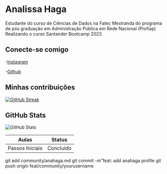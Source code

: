 # Analissa Haga

Estudante do curso de Ciências de Dados na Fatec
Mestranda do programa de pós graduação em Administração Pública em Rede Nacional (Profiap)
Realizando o curso Santander Bootcamp 2023
## Conecte-se comigo
-[Instagram](https://www.instagram.com/lissahaga/)

-[Github](https://github.com/analissahaga)

## Minhas contribuições
[![GitHub Streak](https://streak-stats.demolab.com/?user=ANALISSAHAGA&theme=bear&background=000&border=30A3DC&dates=FFF)](https://git.io/streak-stats)
## GitHub Stats
![GitHub Stats](https://github-readme-stats.vercel.app/api?username=ANALISSAHAGA&theme=transparent&bg_color=000&border_color=30A3DC&show_icons=true&icon_color=30A3DC&title_color=E94D5F&text_color=FFF)

| Aulas | Status |
|-------|---------|
|Passos Iniciais| Concluído|
git add community/anahaga.md
git commit -m"feat: add anahaga profile
git push origin feat/community/yourusername
